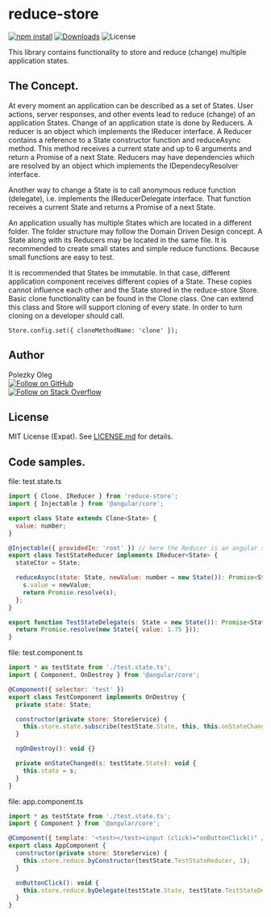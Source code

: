 # reduce-store 

[![npm install][install-img]]([npm-url])
[![Downloads][downloads-img]]([stats-url])
![License]([license-img]])



This library contains functionality to store and reduce (change) multiple application states.

## The Concept.

At every moment an application can be described as a set of States.
User actions, server responses, and other events lead to reduce (change) of an application States.
Change of an application state is done by Reducers. A reducer is an object which implements the IReducer interface. 
A Reducer contains a reference to a State constructor function and reduceAsync method. This method receives a current state and up to 6 arguments and return a Promise of a next State. Reducers may have dependencies which are
resolved by an object which implements the IDependecyResolver interface.

Another way to change a State is to call anonymous reduce function (delegate), i.e. implements the IReducerDelegate interface.
That function receives a current State and returns a Promise of a next State.


An application usually has multiple States which are located in a different folder. The folder structure may follow the Domain Driven Design concept.
A State along with its Reducers may be located in the same file. It is recommended to create small states and simple reduce functions.
Because small functions are easy to test.

It is recommended that States be immutable. In that case, different application component receives different copies of a State.
These copies cannot influence each other and the State stored in the reduce-store Store.
Basic clone functionality can be found in the Clone class. One can extend this class and Store will support cloning of every state.
In order to turn cloning on a developer should call.

`Store.config.set({ cloneMethodName: 'clone' });`

## Author

Polezky Oleg
<br/>
[![Follow on GitHub][github-follow-img]][github-follow-url]
<br/>
[![Follow on Stack Overflow][stackoverflow-img]][stackoverflow-url]

## License

MIT License (Expat). See [LICENSE.md](LICENSE.md) for details.


## Code samples.


file: test.state.ts
```js
import { Clone, IReducer } from 'reduce-store';
import { Injectable } from '@angular/core';

export class State extends Clone<State> {
  value: number;
}

@Injectable({ providedIn: 'root' }) // here the Reducer is an angular service
export class TestStateReducer implements IReducer<State> {
  stateCtor = State;

  reduceAsync(state: State, newValue: number = new State()): Promise<State> {
    s.value = newValue;
    return Promise.resolve(s);
  };
}

export function TestStateDelegate(s: State = new State()): Promise<State> {
  return Promise.resolve(new State({ value: 1.75 }));
} 

```

file: test.component.ts

```js
import * as testState from './test.state.ts';
import { Component, OnDestroy } from '@angular/core';

@Component({ selector: 'test' })
export class TestComponent implements OnDestroy {
  private state: State;

  constructor(private store: StoreService) {
    this.store.state.subscribe(testState.State, this, this.onStateChanged);
  }

  ngOnDestroy(): void {}

  private onStateChanged(s: testState.State): void {
    this.state = s;
  }
}

```

file: app.component.ts

```js
import * as testState from './test.state.ts';
import { Component } from '@angular/core';

@Component({ template: '<test></test><input (click)="onButtonClick()" />' })
export class AppComponent {
  constructor(private store: StoreService) {
    this.store.reduce.byConstructor(testState.TestStateReducer, 1);
  }

  onButtonClick(): void {
    this.store.reduce.byDelegate(testState.State, testState.TestStateDelegate);
  }
}

```

[npm-url]: https://www.npmjs.com/package/reduce-store
[github-url]: https://github.com/Polezky/reduce-store
[readme-url]: https://github.com/Polezky/reduce-store#readme
[stats-url]: http://npm-stat.com/charts.html?package=reduce-store
[github-follow-url]: https://github.com/Polezky/reduce-store
[github-follow-img]: https://img.shields.io/github/followers/Polezky.svg?style=social&logo=github&label=Follow
[stackoverflow-img]: https://graph.facebook.com/947900031911518/picture?type=large
[stackoverflow-url]: https://stackoverflow.com/users/4934063/oleg-polezky

[install-img]: https://nodei.co/npm/reduce-store.png?compact=true
[downloads-img]: https://img.shields.io/npm/dt/reduce-store.svg
[license-img]: https://img.shields.io/npm/l/reduce-store.svg
[stats-url]: http://npm-stat.com/charts.html?package=reduce-store
